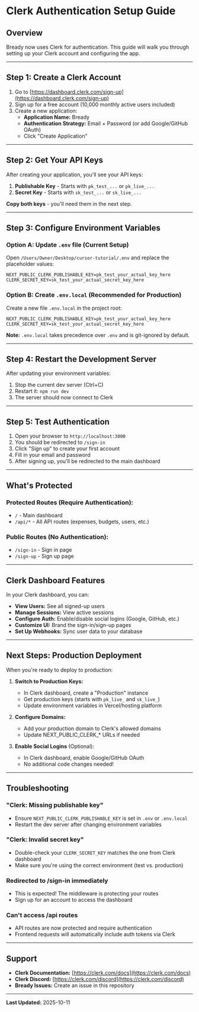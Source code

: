 # Clerk Authentication Setup Guide

## Overview

Bready now uses Clerk for authentication. This guide will walk you through setting up your Clerk account and configuring the app.

---

## Step 1: Create a Clerk Account

1. Go to [https://dashboard.clerk.com/sign-up](https://dashboard.clerk.com/sign-up)
2. Sign up for a free account (10,000 monthly active users included)
3. Create a new application:
   - **Application Name:** Bready
   - **Authentication Strategy:** Email + Password (or add Google/GitHub OAuth)
   - Click "Create Application"

---

## Step 2: Get Your API Keys

After creating your application, you'll see your API keys:

1. **Publishable Key** - Starts with `pk_test_...` or `pk_live_...`
2. **Secret Key** - Starts with `sk_test_...` or `sk_live_...`

**Copy both keys** - you'll need them in the next step.

---

## Step 3: Configure Environment Variables

### Option A: Update `.env` file (Current Setup)

Open `/Users/Owner/Desktop/cursor-tutorial/.env` and replace the placeholder values:

```env
NEXT_PUBLIC_CLERK_PUBLISHABLE_KEY=pk_test_your_actual_key_here
CLERK_SECRET_KEY=sk_test_your_actual_secret_key_here
```

### Option B: Create `.env.local` (Recommended for Production)

Create a new file `.env.local` in the project root:

```env
NEXT_PUBLIC_CLERK_PUBLISHABLE_KEY=pk_test_your_actual_key_here
CLERK_SECRET_KEY=sk_test_your_actual_secret_key_here
```

**Note:** `.env.local` takes precedence over `.env` and is git-ignored by default.

---

## Step 4: Restart the Development Server

After updating your environment variables:

1. Stop the current dev server (Ctrl+C)
2. Restart it: `npm run dev`
3. The server should now connect to Clerk

---

## Step 5: Test Authentication

1. Open your browser to `http://localhost:3000`
2. You should be redirected to `/sign-in`
3. Click "Sign up" to create your first account
4. Fill in your email and password
5. After signing up, you'll be redirected to the main dashboard

---

## What's Protected

### Protected Routes (Require Authentication):
- `/` - Main dashboard
- `/api/*` - All API routes (expenses, budgets, users, etc.)

### Public Routes (No Authentication):
- `/sign-in` - Sign in page
- `/sign-up` - Sign up page

---

## Clerk Dashboard Features

In your Clerk dashboard, you can:

- **View Users:** See all signed-up users
- **Manage Sessions:** View active sessions
- **Configure Auth:** Enable/disable social logins (Google, GitHub, etc.)
- **Customize UI:** Brand the sign-in/sign-up pages
- **Set Up Webhooks:** Sync user data to your database

---

## Next Steps: Production Deployment

When you're ready to deploy to production:

1. **Switch to Production Keys:**
   - In Clerk dashboard, create a "Production" instance
   - Get production keys (starts with `pk_live_` and `sk_live_`)
   - Update environment variables in Vercel/hosting platform

2. **Configure Domains:**
   - Add your production domain to Clerk's allowed domains
   - Update NEXT_PUBLIC_CLERK_* URLs if needed

3. **Enable Social Logins** (Optional):
   - In Clerk dashboard, enable Google/GitHub OAuth
   - No additional code changes needed!

---

## Troubleshooting

### "Clerk: Missing publishable key"
- Ensure `NEXT_PUBLIC_CLERK_PUBLISHABLE_KEY` is set in `.env` or `.env.local`
- Restart the dev server after changing environment variables

### "Clerk: Invalid secret key"
- Double-check your `CLERK_SECRET_KEY` matches the one from Clerk dashboard
- Make sure you're using the correct environment (test vs. production)

### Redirected to /sign-in immediately
- This is expected! The middleware is protecting your routes
- Sign up for an account to access the dashboard

### Can't access /api routes
- API routes are now protected and require authentication
- Frontend requests will automatically include auth tokens via Clerk

---

## Support

- **Clerk Documentation:** [https://clerk.com/docs](https://clerk.com/docs)
- **Clerk Discord:** [https://clerk.com/discord](https://clerk.com/discord)
- **Bready Issues:** Create an issue in this repository

---

**Last Updated:** 2025-10-11
